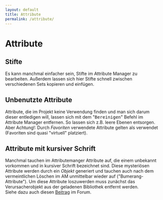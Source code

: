 ```yaml
---
layout: default
title: Attribute
permalink: /attribute/
---
```

# Attribute

## Stifte
Es kann manchmal einfacher sein, Stifte im Attribute Manager zu bearbeiten. Außerdem lassen sich hier Stifte schnell zwischen verschiedenen Sets kopieren und einfügen.


## Unbenutzte Attribute
Attribute, die im Projekt keine Verwendung finden und man sich darum dieser entledigen will, lassen sich mit dem "<samp>Bereinigen</samp>" Befehl im Attribute Manager entfernen. So lassen sich z.B. leere Ebenen entsorgen.  
Aber Achtung!: Durch _Favoriten_ verwendete Attribute gelten als verwendet (Favoriten sind quasi "virtuell" platziert).


## Attribute mit kursiver Schrift
Manchmal tauchen im Attributemanger Attribute auf, die einem unbekannt vorkommen und in kursiver Schrift bezeichnet sind. Diese mysteriösen Attribute werden durch ein _Objekt_ generiert und tauchen auch nach dem vermeintlichen Löschen im AM unmittelbar wieder auf ("Bumerang-Attribute"). Um diese Attribute loszuwerden muss zunächst das Verursacherobjekt aus der geladenen Bibliothek entfernt werden.  
Siehe dazu auch diesen [Beitrag](https://forum.graphisoft.de/viewtopic.php?p=155298#p155298) im Forum.